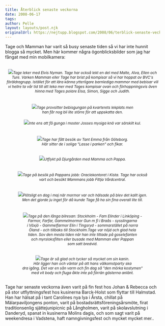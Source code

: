 ```yaml
---
title: Återblick senaste veckorna
date: 2008-06-17
tags: 	
author: Pelle
layout: layouts/post.njk
originalUrl: https://nejtupp.blogspot.com/2008/06/terblick-senaste-veckorna.html
---
```


Tage och Mamman har varit så busy senaste tiden så vi har inte hunnit blogga så mycket. Men här kommer några ögonblicksbilder som jag har fångat med min mobilkamera:<br><br><div style="text-align: center;"><img src="../../../../img/Tage%26Elvis700.jpg"><span style="font-size:85%;"><span style="font-style: italic;">Tage leker med Elvis Nyman. Tage har också lekt en del med Malte, Alva, Ellen och Ture. Varken Mamman eller Tage har brist på kompisar så vi har hoppat av BVC&apos;s föräldragrupp. Istället för att lära känna ytterligare barnlediga mammor med bebisar vill vi hellre ta vår tid till att leka mer med Tages kompisar ovan och förhoppningsvis även hinna med Tages polare Elsa, Simon, Sigge och Judith.</span></span><br></div><br><br><div style="text-align: center;"><img src="../../../../img/Tagegungar700.jpg"><span style="font-style: italic;font-size:85%;">Tage provsitter bebisgungan på kvarterets lekplats men<br>han får nog bli lite större för att uppskatta den.</span><br></div><br><div style="text-align: center;"><img src="../../../../img/Tage%26Jossegungar700.jpg"><span style="font-size:85%;"><span style="font-style: italic;">Inte ens att få gunga i moster Josses mysiga knä var särskilt kul.</span></span> </div><br><br><div style="text-align: center;"><img src="../../../../img/Tage%26Emma1024.jpg"><span style="font-style: italic;font-size:85%;">Tage har fått besök av Tant Emma från Göteborg. </span><br><span style="font-style: italic;font-size:85%;">Här sitter de i soliga "Lasse i parken" och fikar.<br><br><br></span><div style="text-align: center;"><img src="../../../../img/Tagep%C3%A5utflykt1024.jpg"><span style="font-size:85%;"><span style="font-style: italic;">Utflykt på Djurgården med Mamma och Pappa.</span></span><br></div><br><span style="font-style: italic;font-size:85%;"><br></span><div style="text-align: center;"><img src="../../../../img/Tagep%C3%A5Oracle700.jpg"><span style="font-style: italic;font-size:85%;">Tage på besök på Pappans jobb: Oraclekontoret i Kista. Tage har också</span><br></div><span style="font-style: italic;font-size:85%;"><span> vart och besökt Mammans jobb Fittja Vårdcentral.</span></span><br><br><span style="font-style: italic;font-size:85%;"><br></span><img src="../../../../img/Tageioverall700.jpg"><span style="font-size:85%;"><span style="font-style: italic;">Plötsligt en dag i maj när mormor var och hälsade på blev det kallt igen.<br>Men det gjorde ju inget för då kunde Tage få ha sin fina overall lite till.</span></span><br><br><br><img src="../../../../img/Tagep%C3%A5bilresa700.jpg"><span style="font-size:85%;"><span style="font-style: italic;">Tage på den långa bilresan: Stockholm - Fam Elinder i Linköping -<br>Farmor, Farfar, Gammelmormor Gun m fl i Braås -  sysslingarna<br>i Växjö - Gammelfarmor Elin i Tingsryd - sommarstället på norra<br>Öland - och tillbaks till Stockholm.Tage var nöjd och glad hela<br>tiden. Sov den mesta tiden när han inte tittade på goselefanten<br>och myrsloksfilten eller busade med Mamman eller Pappan<br>som satt bredvid.</span></span><br><span style="font-style: italic;font-size:85%;"><br><br></span><img src="../../../../img/Tage%C3%A4rglad700.jpg"><span style="font-style: italic;font-size:85%;">Tage är så glad och tycker så mycket om sin kanin.<br>Här ligger han och väntar på att hans välkomstparty ska<br>dra igång. Det var en sån varm och fin dag så "den mörka kostymen"<br>med vit body och fluga åkte inte på förrän gästerna anlänt.<br><br><br></span><div style="text-align: left;"><span style="font-size:100%;">Tage har senaste veckorna även varit på fin fest hos Johan & Rebecca och på stor utflyttningsfest hos kusinerna Barck-Holst som flyttar till Halmstad. Han har hälsat på i tant Carolines nya lya i Årsta, chillat på Mälarpaviljongens ponton, varit på bostadsrättsföreningsårsmöte,  firat traditionsenlig sjättejunipicnic på Långholmen, varit på skolavslutning i Danderyd, spanat in kusinerna Molins dagis, och som sagt varit på weekendresa i Vadstena, haft namngivningsfest och mycket mycket mer..</span><br></div></div>
<!-- no comments on this post -->